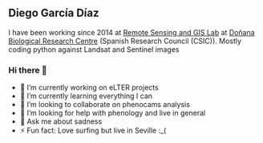 ## Diego García Díaz

I have been working since 2014 at [Remote Sensing and GIS Lab](http://www.ebd.csic.es/laboratorio-sig-y-teledeteccion-last) at [Doñana Biological Research Centre](http://www.ebd.csic.es/inicio) (Spanish Research Council (CSIC)). Mostly coding python against Landsat and Sentinel images


### Hi there 👋

- 🔭 I’m currently working on eLTER projects
- 🌱 I’m currently learning everything I can
- 👯 I’m looking to collaborate on phenocams analysis
- 🤔 I’m looking for help with phenology and live in general
- 💬 Ask me about sadness
- ⚡ Fun fact: Love surfing but live in Seville :_(

<!--
**Digdgeo/Digdgeo** is a ✨ _special_ ✨ repository because its `README.md` (this file) appears on your GitHub profile.

Here are some ideas to get you started:

- 🔭 I’m currently working on ...
- 🌱 I’m currently learning ...
- 👯 I’m looking to collaborate on ...
- 🤔 I’m looking for help with ...
- 💬 Ask me about ...
- 📫 How to reach me: ...
- 😄 Pronouns: ...
- ⚡ Fun fact: ...
-->
